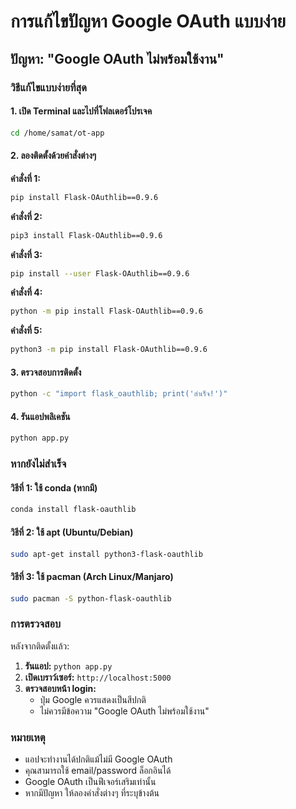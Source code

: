 # การแก้ไขปัญหา Google OAuth แบบง่าย

## ปัญหา: "Google OAuth ไม่พร้อมใช้งาน"

### วิธีแก้ไขแบบง่ายที่สุด

#### 1. เปิด Terminal และไปที่โฟลเดอร์โปรเจค
```bash
cd /home/samat/ot-app
```

#### 2. ลองติดตั้งด้วยคำสั่งต่างๆ

**คำสั่งที่ 1:**
```bash
pip install Flask-OAuthlib==0.9.6
```

**คำสั่งที่ 2:**
```bash
pip3 install Flask-OAuthlib==0.9.6
```

**คำสั่งที่ 3:**
```bash
pip install --user Flask-OAuthlib==0.9.6
```

**คำสั่งที่ 4:**
```bash
python -m pip install Flask-OAuthlib==0.9.6
```

**คำสั่งที่ 5:**
```bash
python3 -m pip install Flask-OAuthlib==0.9.6
```

#### 3. ตรวจสอบการติดตั้ง
```bash
python -c "import flask_oauthlib; print('สำเร็จ!')"
```

#### 4. รันแอปพลิเคชัน
```bash
python app.py
```

### หากยังไม่สำเร็จ

#### วิธีที่ 1: ใช้ conda (หากมี)
```bash
conda install flask-oauthlib
```

#### วิธีที่ 2: ใช้ apt (Ubuntu/Debian)
```bash
sudo apt-get install python3-flask-oauthlib
```

#### วิธีที่ 3: ใช้ pacman (Arch Linux/Manjaro)
```bash
sudo pacman -S python-flask-oauthlib
```

### การตรวจสอบ

หลังจากติดตั้งแล้ว:
1. **รันแอป:** `python app.py`
2. **เปิดเบราว์เซอร์:** `http://localhost:5000`
3. **ตรวจสอบหน้า login:**
   - ปุ่ม Google ควรแสดงเป็นสีปกติ
   - ไม่ควรมีข้อความ "Google OAuth ไม่พร้อมใช้งาน"

### หมายเหตุ

- แอปจะทำงานได้ปกติแม้ไม่มี Google OAuth
- คุณสามารถใช้ email/password ล็อกอินได้
- Google OAuth เป็นฟีเจอร์เสริมเท่านั้น
- หากมีปัญหา ให้ลองคำสั่งต่างๆ ที่ระบุข้างต้น 